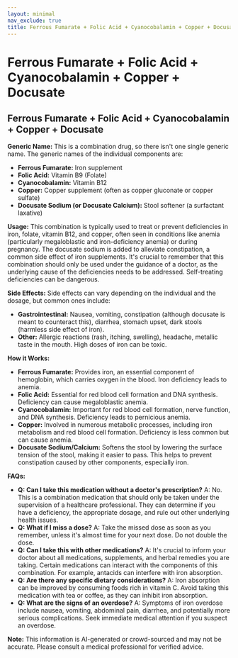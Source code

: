 ```yaml
---
layout: minimal
nav_exclude: true
title: Ferrous Fumarate + Folic Acid + Cyanocobalamin + Copper + Docusate
---
```


# Ferrous Fumarate + Folic Acid + Cyanocobalamin + Copper + Docusate

## Ferrous Fumarate + Folic Acid + Cyanocobalamin + Copper + Docusate

**Generic Name:**  This is a combination drug, so there isn't one single generic name.  The generic names of the individual components are:

* **Ferrous Fumarate:** Iron supplement
* **Folic Acid:** Vitamin B9 (Folate)
* **Cyanocobalamin:** Vitamin B12
* **Copper:** Copper supplement (often as copper gluconate or copper sulfate)
* **Docusate Sodium (or Docusate Calcium):** Stool softener (a surfactant laxative)


**Usage:** This combination is typically used to treat or prevent deficiencies in iron, folate, vitamin B12, and copper, often seen in conditions like anemia (particularly megaloblastic and iron-deficiency anemia) or during pregnancy. The docusate sodium is added to alleviate constipation, a common side effect of iron supplements.  It's crucial to remember that this combination should only be used under the guidance of a doctor, as the underlying cause of the deficiencies needs to be addressed.  Self-treating deficiencies can be dangerous.

**Side Effects:** Side effects can vary depending on the individual and the dosage, but common ones include:

* **Gastrointestinal:** Nausea, vomiting, constipation (although docusate is meant to counteract this), diarrhea, stomach upset, dark stools (harmless side effect of iron).
* **Other:**  Allergic reactions (rash, itching, swelling), headache, metallic taste in the mouth.  High doses of iron can be toxic.

**How it Works:**

* **Ferrous Fumarate:**  Provides iron, an essential component of hemoglobin, which carries oxygen in the blood.  Iron deficiency leads to anemia.
* **Folic Acid:** Essential for red blood cell formation and DNA synthesis. Deficiency can cause megaloblastic anemia.
* **Cyanocobalamin:** Important for red blood cell formation, nerve function, and DNA synthesis.  Deficiency leads to pernicious anemia.
* **Copper:** Involved in numerous metabolic processes, including iron metabolism and red blood cell formation. Deficiency is less common but can cause anemia.
* **Docusate Sodium/Calcium:** Softens the stool by lowering the surface tension of the stool, making it easier to pass. This helps to prevent constipation caused by other components, especially iron.


**FAQs:**

* **Q: Can I take this medication without a doctor's prescription?** A: No.  This is a combination medication that should only be taken under the supervision of a healthcare professional.  They can determine if you have a deficiency, the appropriate dosage, and rule out other underlying health issues.
* **Q: What if I miss a dose?** A: Take the missed dose as soon as you remember, unless it's almost time for your next dose.  Do not double the dose.
* **Q: Can I take this with other medications?** A:  It's crucial to inform your doctor about all medications, supplements, and herbal remedies you are taking. Certain medications can interact with the components of this combination.  For example, antacids can interfere with iron absorption.
* **Q: Are there any specific dietary considerations?** A:  Iron absorption can be improved by consuming foods rich in vitamin C.  Avoid taking this medication with tea or coffee, as they can inhibit iron absorption.
* **Q: What are the signs of an overdose?** A:  Symptoms of iron overdose include nausea, vomiting, abdominal pain, diarrhea, and potentially more serious complications.  Seek immediate medical attention if you suspect an overdose.



**Note:** This information is AI-generated or crowd-sourced and may not be accurate. Please consult a medical professional for verified advice.
